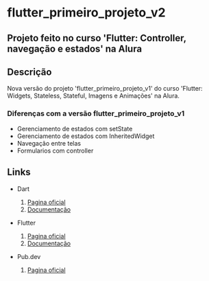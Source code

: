 # flutter_primeiro_projeto_v2

## Projeto feito no curso 'Flutter: Controller, navegação e estados' na Alura

## Descrição

Nova versão do projeto 'flutter_primeiro_projeto_v1' do curso 'Flutter: Widgets, Stateless, Stateful, Imagens e Animações' na Alura.

### Diferenças com a versão flutter_primeiro_projeto_v1

- Gerenciamento de estados com setState
- Gerenciamento de estados com InheritedWidget
- Navegação entre telas
- Formularios com controller

## Links

- Dart
  1. [Pagina oficial](https://dart.dev/)
  2. [Documentação](https://dart.dev/guides)

- Flutter
  1. [Pagina oficial](https://flutter.dev/)
  2. [Documentação](https://docs.flutter.dev/)

- Pub.dev
  1. [Pagina oficial](https://pub.dev/)
